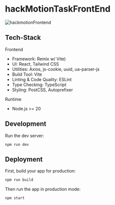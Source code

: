 # hackMotionTaskFrontEnd

![hackmotionFrontend](https://github.com/user-attachments/assets/9289157f-77b9-418d-9e17-bbe2ad2105e0)

## Tech-Stack

Frontend
* Framework: Remix w/ Vite)
* UI: React, Tailwind CSS
* Utilities: Axios, js-cookie, uuid, ua-parser-js
* Build Tool: Vite
* Linting & Code Quality: ESLint
* Type Checking: TypeScript
* Styling: PostCSS, Autoprefixer

Runtime
* Node.js >= 20

## Development

Run the dev server:

```shellscript
npm run dev
```

## Deployment

First, build your app for production:

```sh
npm run build
```

Then run the app in production mode:

```sh
npm start
```
